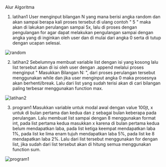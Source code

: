 Alur Algoritma
1.	latihan1 User menginput bilangan N yang mana berisi angka random dan akan sampai berapa kali proses tersebut di ulang contoh " 5 " maka akan di lakukan perulangan sampai 5x, lalu di proses dengan pengulangan for agar dapat melakukan pengulangan sampai dengan angka yang di inginkan oleh user dan di mulai dari angka 0 serta di tutup dengan ucapan selesai.

![random](https://user-images.githubusercontent.com/56192368/69896273-0dfa6500-1370-11ea-92fc-5cd7c3e7c936.PNG)
  
2.	latihan2 Sebelumnya membuat variable list dengan isi yang kosong lalu list tersebut akan di isi oleh user dengan .append melalui proses menginput " Masukkan Bilangan N: ", dari proses perulangan tersebut menggunakan while dan jika user menginput angka 0 maka prosesnya akan berhenti/break. Lalu dari list yang sudah terisi akan di cari bilangan paling terbesar menggunakan function max. 
 
 ![latihan2](https://user-images.githubusercontent.com/56192368/69896277-13f04600-1370-11ea-842c-8e73f2c6274b.PNG)
 
3.	program1 Masukkan variable untuk modal awal dengan value 100jt, x untuk di bulan pertama dan kedua dan z sebagai bulan keberapa pada perulangan. Lalu membuat list sampai dengan 8 menggunakan format int, pada list pertama kedua masukkan x karena di bulan pertama kedua belum mendapatkan laba, pada list ketiga keempat mendapatkan laba 1%, pada list ke lima enam tujuh mendapatkan laba 5%, pada list ke 8 mendapatkan laba 2%. Lalu dari list tersebut menggunakan for dengan list, jika sudah dari list tersebut akan di hitung semua menggunakan function sum. 
 
 ![program1](https://user-images.githubusercontent.com/56192368/69896278-1652a000-1370-11ea-8c9c-ba4c31ab52eb.PNG)
